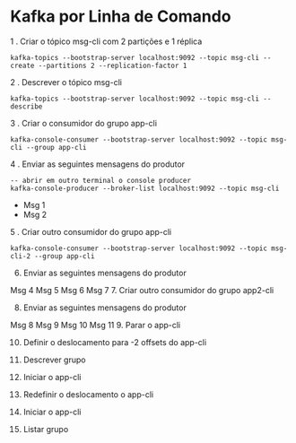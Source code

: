 # Kafka por Linha de Comando

1 . Criar o tópico msg-cli com 2 partições e 1 réplica
    
    kafka-topics --bootstrap-server localhost:9092 --topic msg-cli --create --partitions 2 --replication-factor 1

2 . Descrever o tópico msg-cli

    kafka-topics --bootstrap-server localhost:9092 --topic msg-cli --describe

3 . Criar o consumidor do grupo app-cli

    kafka-console-consumer --bootstrap-server localhost:9092 --topic msg-cli --group app-cli

4 . Enviar as seguintes mensagens do produtor

    -- abrir em outro terminal o console producer
    kafka-console-producer --broker-list localhost:9092 --topic msg-cli

- Msg 1    
- Msg 2

5 . Criar outro consumidor do grupo app-cli

    kafka-console-consumer --bootstrap-server localhost:9092 --topic msg-cli-2 --group app-cli

6. Enviar as seguintes mensagens do produtor

Msg 4
Msg 5
Msg 6
Msg 7
7. Criar outro consumidor do grupo app2-cli

8. Enviar as seguintes mensagens do produtor

Msg 8
Msg 9
Msg 10
Msg 11
9. Parar o app-cli

10. Definir o deslocamento para -2 offsets do app-cli

11. Descrever grupo

12. Iniciar o app-cli

13. Redefinir o deslocamento o app-cli

14. Iniciar o app-cli

15. Listar grupo
